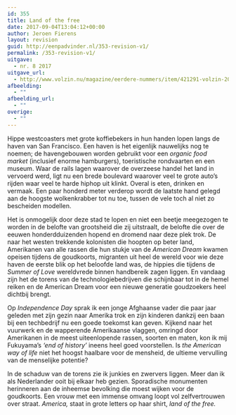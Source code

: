 ```yaml
---
id: 355
title: Land of the free
date: 2017-09-04T13:04:12+00:00
author: Jeroen Fierens
layout: revision
guid: http://eenpadvinder.nl/353-revision-v1/
permalink: /353-revision-v1/
uitgave:
  - nr. 8 2017
uitgave_url:
  - http://www.volzin.nu/magazine/eerdere-nummers/item/421291-volzin-2017-nummer-8
afbeelding:
  - ""
afbeelding_url:
  - ""
overige:
  - ""
---
```

Hippe westcoasters met grote koffiebekers in hun handen lopen langs de haven van San Francisco. Een haven is het eigenlijk nauwelijks nog te noemen; de havengebouwen worden gebruikt voor een _organic food market_ (inclusief enorme hamburgers), toeristische rondvaarten en een museum. Waar de rails lagen waarover de overzeese handel het land in vervoerd werd, ligt nu een brede boulevard waarover veel te grote auto’s rijden waar veel te harde hiphop uit klinkt. Overal is eten, drinken en vermaak. Een paar honderd meter verderop wordt de laatste hand gelegd aan de hoogste wolkenkrabber tot nu toe, tussen de vele toch al niet zo bescheiden modellen.

Het is onmogelijk door deze stad te lopen en niet een beetje meegezogen te worden in de belofte van grootsheid die zij uitstraalt, de belofte die over de eeuwen honderdduizenden hopend en dromend naar deze plek trok. De naar het westen trekkende kolonisten die hoopten op beter land, Amerikanen van alle rassen die hun stukje van de _American Dream_ kwamen opeisen tijdens de goudkoorts, migranten uit heel de wereld voor wie deze haven de eerste blik op het beloofde land was, de hippies die tijdens de _Summer of Love_ wereldvrede binnen handbereik zagen liggen. En vandaag zijn het de torens van de technologiebedrijven die schijnbaar tot in de hemel reiken en de American Dream voor een nieuwe generatie goudzoekers heel dichtbij brengt. 

Op _Independence Day_ sprak ik een jonge Afghaanse vader die paar jaar geleden met zijn 
gezin naar Amerika trok en zijn kinderen dankzij een baan bij een techbedrijf nu een goede toekomst kan geven. Kijkend naar het vuurwerk en de wapperende Amerikaanse vlaggen, omringd door Amerikanen in de meest uiteenlopende rassen, soorten en maten, kon ik mij Fukuyama’s _‘end of history’_ ineens heel goed voorstellen. Is _the American way of life_ niet het hoogst haalbare voor de mensheid, de ultieme vervulling van de menselijke potentie?

In de schaduw van de torens zie ik junkies en zwervers liggen. Meer dan ik als Nederlander 
ooit bij elkaar heb gezien. Sporadische monumenten herinneren aan de inheemse bevolking die moest wijken voor de goudkoorts. Een vrouw met een immense omvang loopt vol zelfvertrouwen over straat. _America,_ staat in grote letters op haar shirt, _land of the free._